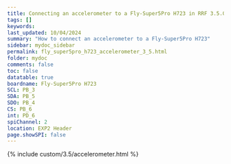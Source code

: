 ```yaml
---
title: Connecting an accelerometer to a Fly-Super5Pro H723 in RRF 3.5.0 Onwards
tags: []
keywords: 
last_updated: 10/04/2024
summary: "How to connect an accelerometer to a Fly-Super5Pro H723"
sidebar: mydoc_sidebar
permalink: fly_super5pro_h723_accelerometer_3_5.html
folder: mydoc
comments: false
toc: false
datatable: true
boardname: Fly-Super5Pro H723
SCL: PB_3
SDA: PB_5
SDO: PB_4
CS: PB_6
int: PD_6
spiChannel: 2
location: EXP2 Header
page.showSPI: false
---
```


{% include custom/3.5/accelerometer.html %}
